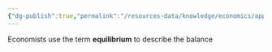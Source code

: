 ```yaml
---
{"dg-publish":true,"permalink":"/resources-data/knowledge/economics/applied-economics/market-equilibrium/"}
---
```


Economists use the term **equilibrium** to describe the balance